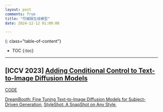 ```yaml
---
layout: post
comments: True
title: "可编辑生成模型"
date: 2024-12-12 01:09:00

---
```


<!--more-->

{: class="table-of-content"}
* TOC
{:toc}

---

## [ICCV 2023] [Adding Conditional Control to Text-to-Image Diffusion Models](https://github.com/lllyasviel/ControlNet)

[CODE](https://github.com/lllyasviel/ControlNet)


[DreamBooth: Fine Tuning Text-to-Image Diffusion Models for Subject-Driven Generation](https://dreambooth.github.io/), [StyleShot: A SnapShot on Any Style](https://styleshot.github.io/), 
